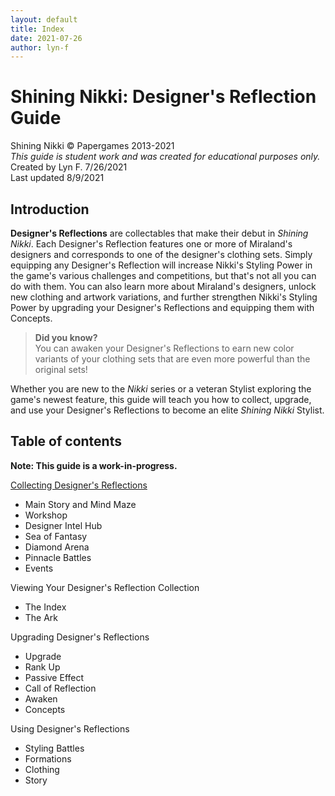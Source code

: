 ```yaml
---
layout: default
title: Index
date: 2021-07-26
author: lyn-f
---
```


# Shining Nikki: Designer's Reflection Guide

Shining Nikki ©️ Papergames 2013-2021  
*This guide is student work and was created for educational purposes only.*  
Created by Lyn F. 7/26/2021  
Last updated 8/9/2021

## Introduction

**Designer's Reflections** are collectables that make their debut in *Shining Nikki*. Each Designer's Reflection features one or more of Miraland's designers and corresponds to one of the designer's clothing sets. Simply equipping any Designer's Reflection will increase Nikki's Styling Power in the game's various challenges and competitions, but that's not all you can do with them. You can also learn more about Miraland's designers, unlock new clothing and artwork variations, and further strengthen Nikki's Styling Power by upgrading your Designer's Reflections and equipping them with Concepts.

> **Did you know?**  
> You can awaken your Designer's Reflections to earn new color variants of your clothing sets that are even more powerful than the original sets!

Whether you are new to the *Nikki* series or a veteran Stylist exploring the game's newest feature, this guide will teach you how to collect, upgrade, and use your Designer's Reflections to become an elite *Shining Nikki* Stylist.

## Table of contents

**Note: This guide is a work-in-progress.**

[Collecting Designer's Reflections](https://lyn-f.github.io/DR-guide/get/)  
* Main Story and Mind Maze
* Workshop
* Designer Intel Hub
* Sea of Fantasy
* Diamond Arena
* Pinnacle Battles
* Events  

Viewing Your Designer's Reflection Collection
* The Index
* The Ark  

Upgrading Designer's Reflections  
* Upgrade
* Rank Up
* Passive Effect
* Call of Reflection
* Awaken
* Concepts  

Using Designer's Reflections  
* Styling Battles
* Formations
* Clothing
* Story
